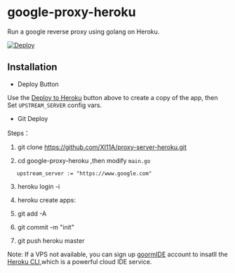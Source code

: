 # google-proxy-heroku

Run a google reverse proxy using golang on Heroku.

[![Deploy](https://www.herokucdn.com/deploy/button.png)](https://dashboard.heroku.com/new?template=https://github.com/freak-head/proxy-server-heroku)

## Installation 
-  Deploy Button

Use the [Deploy to Heroku](https://heroku.com/deploy) button above to create a
copy of the app, then Set `UPSTREAM_SERVER` config vars.

-  Git Deploy

Steps：

1. git clone https://github.com/XI11A/proxy-server-heroku.git

2. cd google-proxy-heroku ,then modify `main.go`
 ```
    upstream_server := "https://www.google.com"
```
3. heroku login -i

4. heroku create apps: <APP name>
  
5. git add -A

6. git commit -m "init"

7. git push heroku master

Note:
If a VPS not available, you can sign up [goormIDE](https://www.goorm.io/) account to insatll the [Heroku CLI](https://devcenter.heroku.com/articles/heroku-cli),which is a powerful cloud IDE service.  
